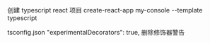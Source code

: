 创建 typescript react 项目
create-react-app my-console --template typescript


tsconfig.json "experimentalDecorators": true, 
删除修饰器警告
